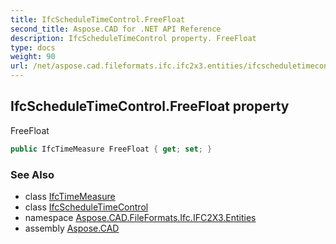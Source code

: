 ```yaml
---
title: IfcScheduleTimeControl.FreeFloat
second_title: Aspose.CAD for .NET API Reference
description: IfcScheduleTimeControl property. FreeFloat
type: docs
weight: 90
url: /net/aspose.cad.fileformats.ifc.ifc2x3.entities/ifcscheduletimecontrol/freefloat/
---
```

## IfcScheduleTimeControl.FreeFloat property

FreeFloat

```csharp
public IfcTimeMeasure FreeFloat { get; set; }
```

### See Also

* class [IfcTimeMeasure](../../../aspose.cad.fileformats.ifc.ifc2x3.types/ifctimemeasure/)
* class [IfcScheduleTimeControl](../)
* namespace [Aspose.CAD.FileFormats.Ifc.IFC2X3.Entities](../../ifcscheduletimecontrol/)
* assembly [Aspose.CAD](../../../)


